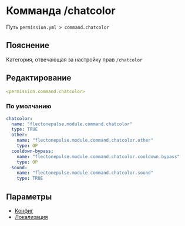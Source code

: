 # Комманда /chatcolor
Путь `permission.yml > command.chatcolor`

## Пояснение
Категория, отвечающая за настройку прав `/chatcolor`

## Редактирование
```yaml
<permission.command.chatcolor>
```

### По умолчанию
```yaml
chatcolor:
  name: "flectonepulse.module.command.chatcolor"
  type: TRUE
  other:
    name: "flectonepulse.module.command.chatcolor.other"
    type: OP
  cooldown-bypass:
    name: "flectonepulse.module.command.chatcolor.cooldown.bypass"
    type: OP
  sound:
    name: "flectonepulse.module.command.chatcolor.sound"
    type: TRUE
```

## Параметры

- [Конфиг](/docs/command/chatcolor/)
- [Локализация](/docs/localizations/ru_ru/command/chatcolor/)

<!--@include: @/parts/permission/permissionTier3.md-->
<!--@include: @/parts/permission/other.md-->
<!--@include: @/parts/permission/cooldown.md-->
<!--@include: @/parts/permission/sound.md-->

